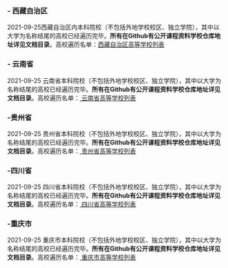
### - 西藏自治区
2021-09-25西藏自治区内本科院校（不包括外地学校校区、独立学院），其中以大学为名称结尾的高校已经遍历完毕。**所有在Github有公开课程资料学校仓库地址详见文档目录**。高校遍历名单：[西藏自治区高等学校列表](https://zh.wikipedia.org/wiki/%E8%A5%BF%E8%97%8F%E8%87%AA%E6%B2%BB%E5%8C%BA%E9%AB%98%E7%AD%89%E5%AD%A6%E6%A0%A1%E5%88%97%E8%A1%A8)

### - 云南省
2021-09-25 云南省本科院校（不包括外地学校校区、独立学院），其中以大学为名称结尾的高校已经遍历完毕。**所有在Github有公开课程资料学校仓库地址详见文档目录**。高校遍历名单：[ 云南省高等学校列表](https://zh.wikipedia.org/wiki/%E4%BA%91%E5%8D%97%E7%9C%81%E9%AB%98%E7%AD%89%E5%AD%A6%E6%A0%A1%E5%88%97%E8%A1%A8)

### -贵州省
2021-09-25 贵州省本科院校（不包括外地学校校区、独立学院），其中以大学为名称结尾的高校已经遍历完毕。**所有在Github有公开课程资料学校仓库地址详见文档目录**。高校遍历名单：[ 贵州省高等学校列表](https://zh.wikipedia.org/wiki/%E4%BA%91%E5%8D%97%E7%9C%81%E9%AB%98%E7%AD%89%E5%AD%A6%E6%A0%A1%E5%88%97%E8%A1%A8)

### -四川省
2021-09-25 四川省本科院校（不包括外地学校校区、独立学院），其中以大学为名称结尾的高校已经遍历完毕。**所有在Github有公开课程资料学校仓库地址详见文档目录**。高校遍历名单：[ 四川省高等学校列表](https://zh.wikipedia.org/wiki/%E4%BA%91%E5%8D%97%E7%9C%81%E9%AB%98%E7%AD%89%E5%AD%A6%E6%A0%A1%E5%88%97%E8%A1%A8)

### -重庆市
2021-09-25 重庆市本科院校（不包括外地学校校区、独立学院），其中以大学为名称结尾的高校已经遍历完毕。**所有在Github有公开课程资料学校仓库地址详见文档目录**。高校遍历名单：[ 重庆市高等学校列表](https://zh.wikipedia.org/wiki/%E9%87%8D%E5%BA%86%E5%B8%82%E9%AB%98%E7%AD%89%E5%AD%A6%E6%A0%A1%E5%88%97%E8%A1%A8)
